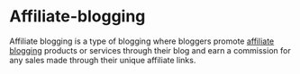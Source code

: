 # Affiliate-blogging
Affiliate blogging is a type of blogging where bloggers promote <a href="https://www.theshoppingsensei.com/">affiliate blogging</a> products or services through their blog and earn a commission for any sales made through their unique affiliate links.
